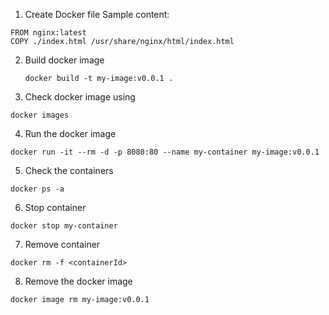1. Create Docker file
  Sample content:
  ```
  FROM nginx:latest
  COPY ./index.html /usr/share/nginx/html/index.html
  ```
  
2. Build docker image
   ```
   docker build -t my-image:v0.0.1 .
   ```
3. Check docker image using 
  ```
  docker images
  ```
4. Run the docker image
  ```
  docker run -it --rm -d -p 8080:80 --name my-container my-image:v0.0.1
  ```
5. Check the containers
  ```
  docker ps -a
  ```
6. Stop container
  ```
  docker stop my-container
  ```
7. Remove container 
  ```
  docker rm -f <containerId>
  ```
8. Remove the docker image
  ```
  docker image rm my-image:v0.0.1
  ```
